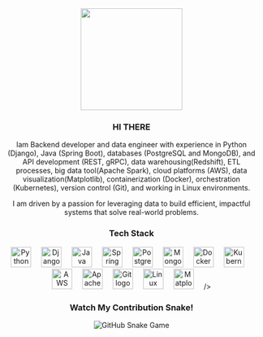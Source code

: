 <div align="center">
  <img height="200" src="https://media.giphy.com/media/v1.Y2lkPTc5MGI3NjExOW1sMnVybGk0aHF0ZGRucXI4N2d6Ynd0OWt3c3Jlejlwb242Z3JnaCZlcD12MV9pbnRlcm5hbF9naWZfYnlfaWQmY3Q9Zw/77rvjVcaJr1BgKSXtR/giphy.gif" />
</div>

<h3 align="center">HI THERE</h3>
<p align="center">
 Iam Backend developer and data engineer with experience in Python (Django), Java (Spring Boot), databases (PostgreSQL and MongoDB), and API development (REST, gRPC), data warehousing(Redshift), ETL processes, big data tool(Apache Spark), cloud platforms (AWS), data visualization(Matplotlib), containerization (Docker), orchestration (Kubernetes),  version control (Git), and working in Linux environments.
</p>
<p align="center">
  I am driven by a passion for leveraging data to build efficient, impactful systems that solve real-world problems.
</p>

<div align="center">
  <h3>Tech Stack</h3>
  <img src="https://cdn.jsdelivr.net/gh/devicons/devicon/icons/python/python-original.svg" height="40" alt="Python logo" />
  <img width="12" />
  <img src="https://cdn.jsdelivr.net/gh/devicons/devicon/icons/django/django-plain.svg" height="40" alt="Django logo" />
  <img width="12" />
  <img src="https://cdn.jsdelivr.net/gh/devicons/devicon/icons/java/java-original.svg" height="40" alt="Java logo" />
  <img width="12" />
  <img src="https://cdn.jsdelivr.net/gh/devicons/devicon/icons/spring/spring-original.svg" height="40" alt="Spring Boot logo" />
  <img width="12" />
  <img src="https://cdn.jsdelivr.net/gh/devicons/devicon/icons/postgresql/postgresql-original.svg" height="40" alt="PostgreSQL logo" />
  <img width="12" />
  <img src="https://cdn.jsdelivr.net/gh/devicons/devicon/icons/mongodb/mongodb-original.svg" height="40" alt="MongoDB logo" />
  <img width="12" />
  <img src="https://cdn.jsdelivr.net/gh/devicons/devicon/icons/docker/docker-original.svg" height="40" alt="Docker logo" />
  <img width="12" />
  <img src="https://cdn.jsdelivr.net/gh/devicons/devicon/icons/kubernetes/kubernetes-plain.svg" height="40" alt="Kubernetes logo" />
  <img width="12" />
  <img src="https://cdn.jsdelivr.net/gh/devicons/devicon/icons/amazonwebservices/amazonwebservices-original-wordmark.svg" height="40" alt="AWS logo" />
  <img width="12" />
  <img src="https://cdn.jsdelivr.net/gh/devicons/devicon/icons/apache/apache-original-wordmark.svg" height="40" alt="Apache Spark logo" />
  <img width="12" />
  <img src="https://cdn.jsdelivr.net/gh/devicons/devicon/icons/git/git-original.svg" height="40" alt="Git logo" />
  <img width="12" />
  <img src="https://cdn.jsdelivr.net/gh/devicons/devicon/icons/linux/linux-original.svg" height="40" alt="Linux logo" />
  <img width="12" />
  <img src="https://upload.wikimedia.org/wikipedia/commons/thumb/0/01/Created_with_Matplotlib-logo.svg/1024px-Created_with_Matplotlib-logo.svg.png" height="40" alt="Matplotlib logo" />
  <img width="12" />
  />
</div>

###


###

<div align="center">
  <h3>Watch My Contribution Snake!</h3>
  <img src="https://github.com/dirshaye/dirshaye/raw/output/snake.svg" alt="GitHub Snake Game" />
</div>


###
